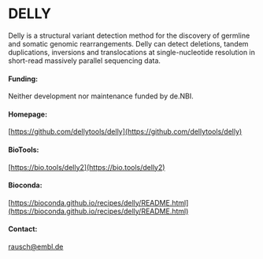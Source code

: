 # DELLY
Delly is a structural variant detection method for the discovery of germline and somatic genomic rearrangements. Delly can detect deletions, tandem duplications, inversions and translocations at single-nucleotide resolution in short-read massively parallel sequencing data.
#### Funding:
Neither development nor maintenance funded by de.NBI.
#### Homepage:
[https://github.com/dellytools/delly](https://github.com/dellytools/delly)
#### BioTools:
[https://bio.tools/delly2](https://bio.tools/delly2)
#### Bioconda:
[https://bioconda.github.io/recipes/delly/README.html](https://bioconda.github.io/recipes/delly/README.html)
#### Contact:
[rausch@embl.de](mailto:rausch@embl.de)
